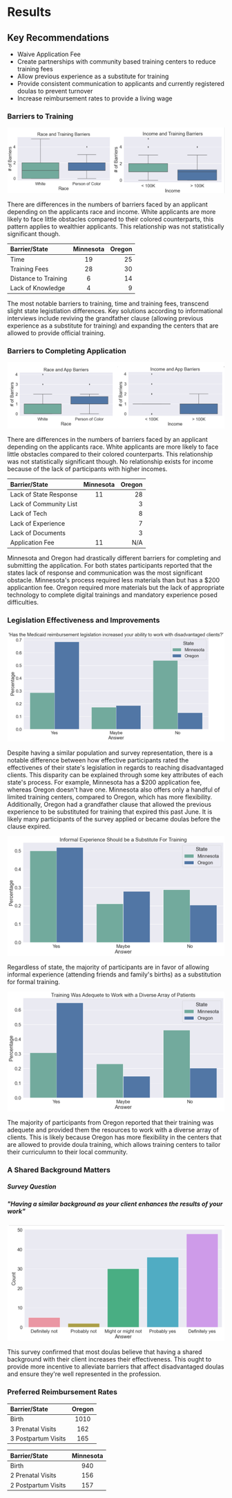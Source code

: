# Results 

## Key Recommendations 
- Waive Application Fee
- Create partnerships with community based training centers to reduce training fees
- Allow previous experience as a substitute for training
- Provide consistent communication to applicants and currently registered doulas to prevent turnover
- Increase reimbursement rates to provide a living wage

### Barriers to Training
![chart](assets/img/trainingboxplots.png)

There are differences in the numbers of barriers faced by an applicant depending on the applicants race and income. White applicants are more likely to face little obstacles compared to their colored counterparts, this pattern applies to wealthier applicants. This relationship was not statistically significant though. 

| Barrier/State        | Minnesota      | Oregon        |
| :---                 |     :---:      |          ---: |
| Time                 | 19             | 25            |
| Training Fees        | 28             | 30            |
| Distance to Training | 6              | 14            |
| Lack of Knowledge    | 4              | 9             |

The most notable barriers to training, time and training fees, transcend slight state legistlation differences. Key solutions according to informational interviews 
include reviving the grandfather clause (allowing previous experience as a substitute for training) and expanding the centers that are allowed to provide official training. 


### Barriers to Completing Application
![chart](assets/img/appboxplots.png)

There are differences in the numbers of barriers faced by an applicant depending on the applicants race. White applicants are more likely to face little obstacles compared to their colored counterparts. This relationship was not statistically significant though. No relationship exists for income because of the lack of participants with higher incomes. 

| Barrier/State           | Minnesota      | Oregon        |
| :---                    |     :---:      |          ---: |
| Lack of State Response  | 11             | 28            |
| Lack of Community List  |                | 3             |
| Lack of Tech            |                | 8             |
| Lack of Experience      |                | 7             |
| Lack of Documents       |                | 3             |
| Application Fee         | 11             | N/A           |

Minnesota and Oregon had drastically different barriers for completing and submitting the application. For both states participants reported that the states lack of response and communication was the most significant obstacle. Minnesota's process required less materials than but has a $200 applicantion fee. Oregon required more materials but the lack of appropriate technology to complete digital trainings and mandatory experience posed difficulties. 

### Legislation Effectiveness and Improvements
![chart](assets/img/diversetraining.png)

Despite having a similar population and survey representation, there is a notable difference between how effective participants rated the effectivenes of their state's legislation in regards to reaching disadvantaged clients. This disparity can be explained through some key attributes of each state's process. For example, Minnesota has a $200 application fee, whereas Oregon doesn't have one. Minnesota also offers only a handful of limited training centers, compared to Oregon, which has more flexibility. Additionally, Oregon had a grandfather clause that allowed the previous experience to be substituted for training that expired this past June. It is likely many participants of the survey applied or became doulas before the clause expired.

![chart](assets/img/informalex.png)

Regardless of state, the majority of participants are in favor of allowing informal experience (attending friends and family's births) as a substitution for formal
training. 

![chart](assets/img/trainingok.png)

The majority of participants from Oregon reported that their training was adequete and provided them the resources to work with a diverse array of clients. This is likely because Oregon has more flexibility in the centers that are allowed to provide doula training, which allows training centers to tailor their curriculumn to their local community. 

### A Shared Background Matters

##### Survey Question
##### "Having a similar background as your client enhances the results of your work"

![chart](assets/img/sharedbackground.png)

This survey confirmed that most doulas believe that having a shared background with their client
increases their effectiveness. This ought to provide more incentive to alleviate barriers that affect disadvantaged doulas and ensure they're well represented in the profession. 

### Preferred Reimbursement Rates

| Barrier/State        | Oregon         | 
| :---                 |     :---:      |  
| Birth                | 1010           |
| 3 Prenatal Visits    | 162            |
| 3 Postpartum Visits  | 165            |

| Barrier/State        | Minnesota      | 
| :---                 |     :---:      |  
| Birth                | 940            |
| 2 Prenatal Visits    | 156            |
| 2 Postpartum Visits  | 157            |


